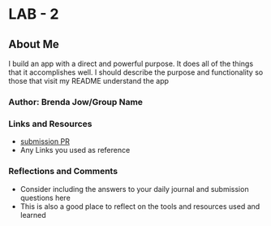 # LAB - 2

## About Me

I build an app with a direct and powerful purpose. It does all of the things that it accomplishes well. I should describe the purpose and functionality so those that visit my README understand the app

### Author: Brenda Jow/Group Name

### Links and Resources

* [submission PR](http://xyz.com)
* Any Links you used as reference

### Reflections and Comments

* Consider including the answers to your daily journal and submission questions here
* This is also a good place to reflect on the tools and resources used and learned
